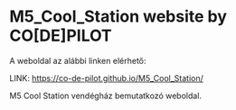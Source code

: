 # M5_Cool_Station website by CO[DE]PILOT

A weboldal az alábbi linken elérhető:

LINK:
https://co-de-pilot.github.io/M5_Cool_Station/

M5 Cool Station vendégház bemutatkozó weboldal.
